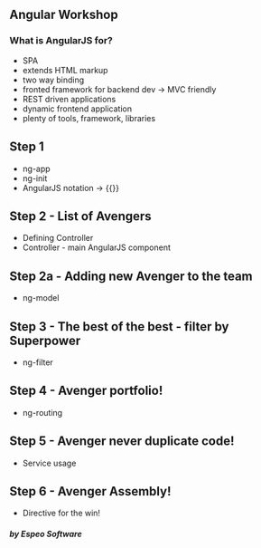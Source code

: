 ## Angular Workshop

### What is AngularJS for?

* SPA
* extends HTML markup
* two way binding
* fronted framework for backend dev -> MVC friendly
* REST driven applications
* dynamic frontend application
* plenty of tools, framework, libraries

## Step 1 
* ng-app
* ng-init
* AngularJS notation -> {{}}

## Step 2 - List of Avengers
* Defining Controller
* Controller - main AngularJS component

## Step 2a - Adding new Avenger to the team
* ng-model

## Step 3 - The best of the best - filter by Superpower
* ng-filter

## Step 4 - Avenger portfolio!
* ng-routing

## Step 5 - Avenger never duplicate code!
* Service usage

## Step 6 - Avenger Assembly!
* Directive for the win!

##### by Espeo Software